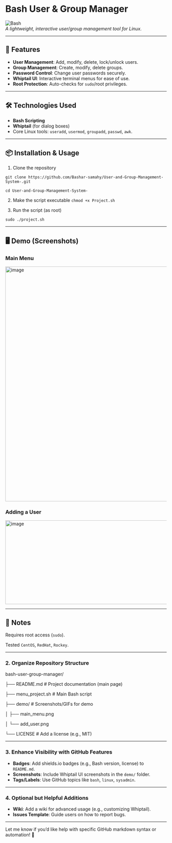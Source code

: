# Bash User & Group Manager  

![Bash](https://img.shields.io/badge/Bash-4EAA25?style=for-the-badge&logo=gnu-bash&logoColor=white)  
*A lightweight, interactive user/group management tool for Linux.*  

---

## 🚀 Features  
- **User Management**: Add, modify, delete, lock/unlock users.  
- **Group Management**: Create, modify, delete groups.  
- **Password Control**: Change user passwords securely.  
- **Whiptail UI**: Interactive terminal menus for ease of use.  
- **Root Protection**: Auto-checks for `sudo`/root privileges.  

---

## 🛠️ Technologies Used  
- **Bash Scripting**  
- **Whiptail** (for dialog boxes)  
- Core Linux tools: `useradd`, `usermod`, `groupadd`, `passwd`, `awk`.  

---

## 📦 Installation & Usage  

1. Clone the repository

`git clone https://github.com/Bashar-samahy/User-and-Group-Management-System-.git`  

`cd User-and-Group-Management-System-`  

2. Make the script executable
`chmod +x Project.sh`

3. Run the script (as root)

`sudo ./project.sh`

---

## 🖥️ Demo (Screenshots)

### Main Menu

<img width="951" height="731" alt="image" src="https://github.com/user-attachments/assets/c6e5c621-0e8b-4003-afd0-ce9ff99a9ae5" />


### Adding a User

<img width="506" height="261" alt="image" src="https://github.com/user-attachments/assets/a3908111-8350-4710-a36a-1be8341398a3" />




---


## 📝 Notes
Requires root access (`sudo`).

Tested `CentOS`, `RedHat`, `Rockey`.

---

### **2. Organize Repository Structure**

bash-user-group-manager/

├── README.md # Project documentation (main page)

├── menu_project.sh # Main Bash script

├── demo/ # Screenshots/GIFs for demo

│ ├── main_menu.png

│ └── add_user.png

└── LICENSE # Add a license (e.g., MIT)

---

### **3. Enhance Visibility with GitHub Features**
- **Badges**: Add shields.io badges (e.g., Bash version, license) to `README.md`.  
- **Screenshots**: Include Whiptail UI screenshots in the `demo/` folder.  
- **Tags/Labels**: Use GitHub topics like `bash`, `linux`, `sysadmin`.  

---

### **4. Optional but Helpful Additions**
- **Wiki**: Add a wiki for advanced usage (e.g., customizing Whiptail).  
- **Issues Template**: Guide users on how to report bugs.  

---


Let me know if you’d like help with specific GitHub markdown syntax or automation! 🚀
